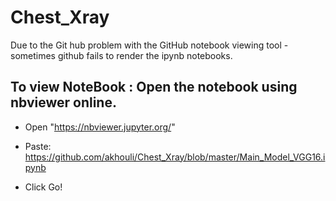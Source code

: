 # Chest_Xray
Due to the Git hub problem with the GitHub notebook viewing tool - 
sometimes github fails to render the ipynb notebooks.

To view NoteBook : 
Open the notebook using nbviewer online.
-----------------------------------------
* Open "https://nbviewer.jupyter.org/"

* Paste: https://github.com/akhouli/Chest_Xray/blob/master/Main_Model_VGG16.ipynb

* Click Go!
